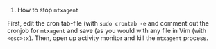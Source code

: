 1) How to stop `mtxagent`

First, edit the cron tab-file (with `sudo crontab -e` and comment out the cronjob for `mtxagent` and save (as you would with any file in Vim (with `<esc>:x`). Then, open up activity monitor and kill the `mtxagent` process.
